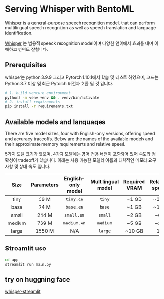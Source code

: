 # Serving Whisper with BentoML

[Whisper](https://openai.com/blog/whisper/) is a general-purpose speech recognition model. that can perform multilingual speech recognition as well as speech translation and language identification.

[Whisper](https://openai.com/blog/whisper/) 는 범용적 speeck recognition model이며 다양한 언어에서 효과를 내며 이해하고 번역도 잘합니다.
<!-- 진행 내용 설명  -->
<!-- 이러한 whisper를 많은 사람들이 이용할 수 있도록 웹서비스로 만들기 위해 진행되는 내용들 입니다. BentoML은 이 과정 중 ML service를 손쉽게 API로 만들 수 있어 이를 활용하여 배포하도록 하겠습니다. -->

## Prerequisites
whisper는 python 3.9.9 그리고 Pytorch 1.10.1에서 학습 및 테스트 하였으며, 코드는 Python 3.7 이상 및 최근 Pytorch 버전과 호환 될 것 입니다.
```bash
# 1. build venture environment
python3 -m venv venv && . venv/bin/activate
# 2. install requirements
pip install -r requirements.txt
```
<!-- BentoML 사용 내용 -->
<!-- service.py에 모델 정의 부분 with whisper 모듈을 사용법 -->
<!-- audio 파일을 받아오는 부분 -->

<!-- 이를 실행하는 방법 -->
<!-- configuration.yaml 내용과 목적 -->
<!-- bentoml servce service:svc --production -->
<!-- bentoml servce service:svc --reload -->
<!-- 환경 config 생성 bentoml.yaml 내용과 목적 -->


## Available models and languages

There are five model sizes, four with English-only versions, offering speed and accuracy tradeoffs. Below are the names of the available models and their approximate memory requirements and relative speed. 

5가지 모델 크기가 있으며, 4가지 모델에는 영어 전용 버전이 포함되어 있어 속도와 정확성이 tradeoff가 있습니다. 아래는 사용 가능한 모델의 이름과 대략적인 메모리 요구 사항 및 상대 속도 입니다.


|  Size  | Parameters | English-only model | Multilingual model | Required VRAM | Relative speed |
|:------:|:----------:|:------------------:|:------------------:|:-------------:|:--------------:|
|  tiny  |    39 M    |     `tiny.en`      |       `tiny`       |     ~1 GB     |      ~32x      |
|  base  |    74 M    |     `base.en`      |       `base`       |     ~1 GB     |      ~16x      |
| small  |   244 M    |     `small.en`     |      `small`       |     ~2 GB     |      ~6x       |
| medium |   769 M    |    `medium.en`     |      `medium`      |     ~5 GB     |      ~2x       |
| large  |   1550 M   |        N/A         |      `large`       |    ~10 GB     |       1x       |

## Streamlit use
```bash
cd app
streamlit run main.py
```

## try on huggning face
[whisper-streamlit](https://huggingface.co/spaces/lomit/whisper-streamlit)
